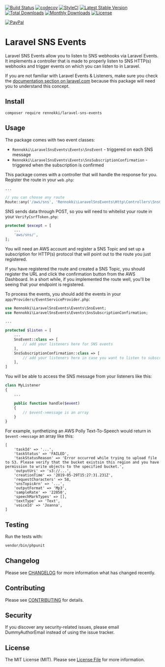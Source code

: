 [![Build Status](https://travis-ci.org/rennokki/laravel-sns-events.svg?branch=master)](https://travis-ci.org/rennokki/laravel-sns-events)
[![codecov](https://codecov.io/gh/rennokki/laravel-sns-events/branch/master/graph/badge.svg)](https://codecov.io/gh/rennokki/laravel-sns-events/branch/master)
[![StyleCI](https://github.styleci.io/repos/189254977/shield?branch=master)](https://github.styleci.io/repos/189254977)
[![Latest Stable Version](https://poser.pugx.org/rennokki/laravel-sns-events/v/stable)](https://packagist.org/packages/rennokki/laravel-sns-events)
[![Total Downloads](https://poser.pugx.org/rennokki/laravel-sns-events/downloads)](https://packagist.org/packages/rennokki/laravel-sns-events)
[![Monthly Downloads](https://poser.pugx.org/rennokki/laravel-sns-events/d/monthly)](https://packagist.org/packages/rennokki/laravel-sns-events)
[![License](https://poser.pugx.org/rennokki/laravel-sns-events/license)](https://packagist.org/packages/rennokki/laravel-sns-events)

[![PayPal](https://img.shields.io/badge/PayPal-donate-blue.svg)](https://paypal.me/rennokki)

# Laravel SNS Events
Laravel SNS Events allow you to listen to SNS webhooks via Laravel Events. It implements a controller that is made to properly listen to SNS HTTP(s) webhooks and trigger events on which you can listen to in Laravel.

If you are not familiar with Laravel Events & Listeners, make sure you check the [documentation section on laravel.com](https://laravel.com/docs/5.8/events) because this package will need you to understand this concept.

## Install
`composer require rennokki/laravel-sns-events`

## Usage
The package comes with two event classes:
* `Rennokki\LaravelSnsEvents\Events\SnsEvent` - triggered on each SNS message
* `Rennokki\LaravelSnsEvents\Events\SnsSubscriptionConfirmation` - triggered when the subscription is confirmed

This package comes with a controller that will handle the response for you. Register the route in your `web.php`:
```php
...

// you can choose any route
Route::any('/aws/sns', 'Rennokki\LaravelSnsEvents\Http\Controllers\SnsController@handle');
```

SNS sends data through POST, so you will need to whitelist your route in your `VerifyCsrfToken.php`:
```php
protected $except = [
    ...
    'aws/sns/',
];
```

You will need an AWS account and register a SNS Topic and set up a subscription for HTTP(s) protocol that will point out to the route you just registered.

If you have registered the route and created a SNS Topic, you should register the URL and click the confirmation button from the AWS Dashboard. In a short while, if you implemented the route well, you'll be seeing that your endpoint is registered.

To process the events, you should add the events in your `app/Providers/EventServiceProvider.php`:
```php
use Rennokki\LaravelSnsEvents\Events\SnsEvent;
use Rennokki\LaravelSnsEvents\Events\SnsSubscriptionConfirmation;

...

protected $listen = [
    ...
    SnsEvent::class => [
        // add your listeners here for SNS events
    ],
    SnsSubscriptionConfirmation::class => [
        // add your listeners here in case you want to listen to subscription confirmation
    ],
]
```

You will be able to access the SNS message from your listeners like this:
```php
class MyListener
{
    ...

    public function handle($event)
    {
        // $event->message is an array
    }
}
```

For example, synthetizing an AWS Polly Text-To-Speech would return in `$event->message` an array like this:
```
[
    'taskId' => '...',
    'taskStatus' => 'FAILED',
    'taskStatusReason' => 'Error occurred while trying to upload file to S3. Please verify that the bucket existsin this region and you have permission to write objects to the specified bucket.',
    'outputUri' => 's3://...',
    'creationTime' => '2019-05-29T15:27:31.231Z',
    'requestCharacters' => 58,
    'snsTopicArn' => '...',
    'outputFormat' => 'Mp3',
    'sampleRate' => '22050',
    'speechMarkTypes' => [],
    'textType' => 'Text',
    'voiceId' => 'Joanna',
]
```

## Testing
Run the tests with:

``` bash
vendor/bin/phpunit
```

## Changelog
Please see [CHANGELOG](CHANGELOG.md) for more information what has changed recently.

## Contributing
Please see [CONTRIBUTING](CONTRIBUTING.md) for details.

## Security
If you discover any security-related issues, please email DummyAuthorEmail instead of using the issue tracker.

## License
The MIT License (MIT). Please see [License File](/LICENSE.md) for more information.
